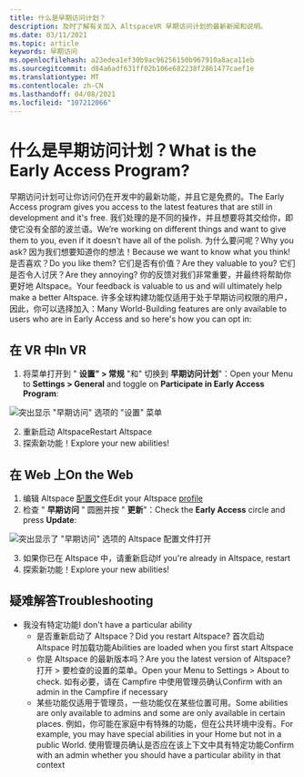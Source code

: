 ```yaml
---
title: 什么是早期访问计划？
description: 及时了解有关加入 AltspaceVR 早期访问计划的最新新闻和说明。
ms.date: 03/11/2021
ms.topic: article
keywords: 早期访问
ms.openlocfilehash: a23edea1ef30b9ac96256150b967910a8aca11eb
ms.sourcegitcommit: d84a6adf631ff02b106e682238f2861477caef1e
ms.translationtype: MT
ms.contentlocale: zh-CN
ms.lasthandoff: 04/08/2021
ms.locfileid: "107212066"
---
```

# <a name="what-is-the-early-access-program"></a><span data-ttu-id="ca690-104">什么是早期访问计划？</span><span class="sxs-lookup"><span data-stu-id="ca690-104">What is the Early Access Program?</span></span>

<span data-ttu-id="ca690-105">早期访问计划可让你访问仍在开发中的最新功能，并且它是免费的。</span><span class="sxs-lookup"><span data-stu-id="ca690-105">The Early Access program gives you access to the latest features that are still in development and it's free.</span></span> <span data-ttu-id="ca690-106">我们处理的是不同的操作，并且想要将其交给你，即使它没有全部的波兰语。</span><span class="sxs-lookup"><span data-stu-id="ca690-106">We’re working on different things and want to give them to you, even if it doesn’t have all of the polish.</span></span> <span data-ttu-id="ca690-107">为什么要问呢？</span><span class="sxs-lookup"><span data-stu-id="ca690-107">Why you ask?</span></span> <span data-ttu-id="ca690-108">因为我们想要知道你的想法！</span><span class="sxs-lookup"><span data-stu-id="ca690-108">Because we want to know what you think!</span></span> <span data-ttu-id="ca690-109">是否喜欢？</span><span class="sxs-lookup"><span data-stu-id="ca690-109">Do you like them?</span></span> <span data-ttu-id="ca690-110">它们是否有价值？</span><span class="sxs-lookup"><span data-stu-id="ca690-110">Are they valuable to you?</span></span> <span data-ttu-id="ca690-111">它们是否令人讨厌？</span><span class="sxs-lookup"><span data-stu-id="ca690-111">Are they annoying?</span></span> <span data-ttu-id="ca690-112">你的反馈对我们非常重要，并最终将帮助你更好地 Altspace。</span><span class="sxs-lookup"><span data-stu-id="ca690-112">Your feedback is valuable to us and will ultimately help make a better Altspace.</span></span> <span data-ttu-id="ca690-113">许多全球构建功能仅适用于处于早期访问权限的用户，因此，你可以选择加入：</span><span class="sxs-lookup"><span data-stu-id="ca690-113">Many World-Building features are only available to users who are in Early Access and so here's how you can opt in:</span></span>

## <a name="in-vr"></a><span data-ttu-id="ca690-114">在 VR 中</span><span class="sxs-lookup"><span data-stu-id="ca690-114">In VR</span></span>

1. <span data-ttu-id="ca690-115">将菜单打开到 " **设置" > 常规** "和" 切换到 **早期访问计划**"：</span><span class="sxs-lookup"><span data-stu-id="ca690-115">Open your Menu to **Settings > General** and toggle on **Participate in Early Access Program**:</span></span>

![突出显示 "早期访问" 选项的 "设置" 菜单](images/early-access-img-01.png)

2. <span data-ttu-id="ca690-117">重新启动 Altspace</span><span class="sxs-lookup"><span data-stu-id="ca690-117">Restart Altspace</span></span>
3. <span data-ttu-id="ca690-118">探索新功能！</span><span class="sxs-lookup"><span data-stu-id="ca690-118">Explore your new abilities!</span></span>

## <a name="on-the-web"></a><span data-ttu-id="ca690-119">在 Web 上</span><span class="sxs-lookup"><span data-stu-id="ca690-119">On the Web</span></span>

1. <span data-ttu-id="ca690-120">编辑 Altspace [配置文件](https://account.altvr.com/users/sign_in)</span><span class="sxs-lookup"><span data-stu-id="ca690-120">Edit your Altspace [profile](https://account.altvr.com/users/sign_in)</span></span>
2. <span data-ttu-id="ca690-121">检查 " **早期访问** " 圆圈并按 " **更新**"：</span><span class="sxs-lookup"><span data-stu-id="ca690-121">Check the **Early Access** circle and press **Update**:</span></span>

![突出显示了 "早期访问" 选项的 Altspace 配置文件打开](images/early-access-img-02.png)

3. <span data-ttu-id="ca690-123">如果你已在 Altspace 中，请重新启动</span><span class="sxs-lookup"><span data-stu-id="ca690-123">If you're already in Altspace, restart</span></span>
4. <span data-ttu-id="ca690-124">探索新功能！</span><span class="sxs-lookup"><span data-stu-id="ca690-124">Explore your new abilities!</span></span>

## <a name="troubleshooting"></a><span data-ttu-id="ca690-125">疑难解答</span><span class="sxs-lookup"><span data-stu-id="ca690-125">Troubleshooting</span></span>

* <span data-ttu-id="ca690-126">我没有特定功能</span><span class="sxs-lookup"><span data-stu-id="ca690-126">I don't have a particular ability</span></span>
    * <span data-ttu-id="ca690-127">是否重新启动了 Altspace？</span><span class="sxs-lookup"><span data-stu-id="ca690-127">Did you restart Altspace?</span></span> <span data-ttu-id="ca690-128">首次启动 Altspace 时加载功能</span><span class="sxs-lookup"><span data-stu-id="ca690-128">Abilities are loaded when you first start Altspace</span></span>
    * <span data-ttu-id="ca690-129">你是 Altspace 的最新版本吗？</span><span class="sxs-lookup"><span data-stu-id="ca690-129">Are you the latest version of Altspace?</span></span> <span data-ttu-id="ca690-130">打开 > 要检查的设置的菜单。</span><span class="sxs-lookup"><span data-stu-id="ca690-130">Open your Menu to Settings > About to check.</span></span> <span data-ttu-id="ca690-131">如有必要，请在 Campfire 中使用管理员确认</span><span class="sxs-lookup"><span data-stu-id="ca690-131">Confirm with an admin in the Campfire if necessary</span></span>
    * <span data-ttu-id="ca690-132">某些功能仅适用于管理员，一些功能仅在某些位置可用。</span><span class="sxs-lookup"><span data-stu-id="ca690-132">Some abilities are only available to admins and some are only available in certain places.</span></span> <span data-ttu-id="ca690-133">例如，你可能在家庭中有特殊的功能，但在公共环境中没有。</span><span class="sxs-lookup"><span data-stu-id="ca690-133">For example, you may have special abilities in your Home but not in a public World.</span></span> <span data-ttu-id="ca690-134">使用管理员确认是否应在该上下文中具有特定功能</span><span class="sxs-lookup"><span data-stu-id="ca690-134">Confirm with an admin whether you should have a particular ability in that context</span></span>